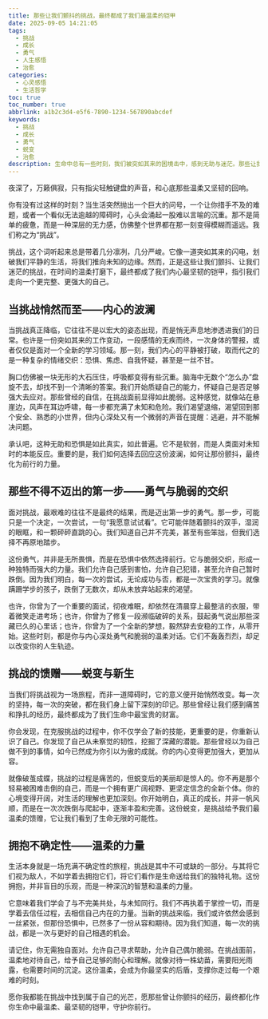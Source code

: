 ```yaml
---
title: 那些让我们颤抖的挑战，最终都成了我们最温柔的铠甲
date: 2025-09-05 14:21:05
tags:
  - 挑战
  - 成长
  - 勇气
  - 人生感悟
  - 治愈
categories:
  - 心灵感悟
  - 生活哲学
toc: true
toc_number: true
abbrlink: a1b2c3d4-e5f6-7890-1234-567890abcdef
keywords:
  - 挑战
  - 成长
  - 勇气
  - 蜕变
  - 治愈
description: 生命中总有一些时刻，我们被突如其来的困境击中，感到无助与迷茫。那些让我们心生畏惧的挑战，仿佛一道道难以逾越的鸿沟。然而，正是这些看似残酷的考验，在时间的温柔打磨下，最终化作我们内心最坚韧的铠甲，指引我们走向一个更完整、更强大的自己。这不仅仅是一场与外界的较量，更是一次与内心深处勇气和潜能的温柔对话。
---
```


夜深了，万籁俱寂，只有指尖轻触键盘的声音，和心底那些温柔又坚韧的回响。

你有没有过这样的时刻？当生活突然抛出一个巨大的问号，一个让你措手不及的难题，或者一个看似无法逾越的障碍时，心头会涌起一股难以言喻的沉重。那不是简单的疲惫，而是一种深层的无力感，仿佛整个世界都在那一刻变得模糊而遥远。我们称之为“挑战”。

挑战，这个词听起来总是带着几分凛冽，几分严峻。它像一道突如其来的闪电，划破我们平静的生活，将我们推向未知的边缘。然而，正是这些让我们颤抖、让我们迷茫的挑战，在时间的温柔打磨下，最终都成了我们内心最坚韧的铠甲，指引我们走向一个更完整、更强大的自己。

## 当挑战悄然而至——内心的波澜

当挑战真正降临，它往往不是以宏大的姿态出现，而是悄无声息地渗透进我们的日常。也许是一份突如其来的工作变动，一段感情的无疾而终，一次身体的警报，或者仅仅是面对一个全新的学习领域。那一刻，我们内心的平静被打破，取而代之的是一种复杂的情绪交织：恐惧、焦虑、自我怀疑，甚至是一丝不甘。

胸口仿佛被一块无形的大石压住，呼吸都变得有些沉重。脑海中无数个“怎么办”盘旋不去，却找不到一个清晰的答案。我们开始质疑自己的能力，怀疑自己是否足够强大去应对。那些曾经的自信，在挑战面前显得如此脆弱。这种感觉，就像站在悬崖边，风声在耳边呼啸，每一步都充满了未知和危险。我们渴望退缩，渴望回到那个安全、熟悉的小世界，但内心深处又有一个微弱的声音在提醒：逃避，并不能解决问题。

承认吧，这种无助和恐惧是如此真实，如此普遍。它不是软弱，而是人类面对未知时的本能反应。重要的是，我们如何选择去回应这份波澜，如何让那份颤抖，最终化为前行的力量。

## 那些不得不迈出的第一步——勇气与脆弱的交织

面对挑战，最艰难的往往不是最终的结果，而是迈出第一步的勇气。那一步，可能只是一个决定，一次尝试，一句“我愿意试试看”。它可能伴随着颤抖的双手，湿润的眼眶，和一颗砰砰直跳的心。我们知道自己并不完美，甚至有些笨拙，但我们选择不再原地踏步。

这份勇气，并非是无所畏惧，而是在恐惧中依然选择前行。它与脆弱交织，形成一种独特而强大的力量。我们允许自己感到害怕，允许自己犯错，甚至允许自己暂时跌倒。因为我们明白，每一次的尝试，无论成功与否，都是一次宝贵的学习。就像蹒跚学步的孩子，跌倒了无数次，却从未放弃站起来的渴望。

也许，你曾为了一个重要的面试，彻夜难眠，却依然在清晨穿上最整洁的衣服，带着微笑走进考场；也许，你曾为了修复一段濒临破碎的关系，鼓起勇气说出那些深藏已久的心里话；也许，你曾为了一个全新的梦想，毅然辞去安稳的工作，从零开始。这些时刻，都是你与内心深处勇气和脆弱的温柔对话。它们不轰轰烈烈，却足以改变你的人生轨迹。

## 挑战的馈赠——蜕变与新生

当我们将挑战视为一场旅程，而非一道障碍时，它的意义便开始悄然改变。每一次的坚持，每一次的突破，都在我们身上留下深刻的印记。那些曾经让我们感到痛苦和挣扎的经历，最终都成为了我们生命中最宝贵的财富。

你会发现，在克服挑战的过程中，你不仅学会了新的技能，更重要的是，你重新认识了自己。你发现了自己从未察觉的韧性，挖掘了深藏的潜能。那些曾经以为自己做不到的事情，如今已然成为你引以为傲的成就。你的内心变得更加强大，更加从容。

就像破茧成蝶，挑战的过程是痛苦的，但蜕变后的美丽却是惊人的。你不再是那个轻易被困难击倒的自己，而是一个拥有更广阔视野、更坚定信念的全新个体。你的心境变得开阔，对生活的理解也更加深刻。你开始明白，真正的成长，并非一帆风顺，而是在一次次跌倒与爬起中，逐渐丰盈和完善。这份蜕变，是挑战给予我们最温柔的馈赠，它让我们看到了生命无限的可能性。

## 拥抱不确定性——温柔的力量

生活本身就是一场充满不确定性的旅程，挑战是其中不可或缺的一部分。与其将它们视为敌人，不如学着去拥抱它们，将它们看作是生命送给我们的独特礼物。这份拥抱，并非盲目的乐观，而是一种深沉的智慧和温柔的力量。

它意味着我们学会了与不完美共处，与未知同行。我们不再执着于掌控一切，而是学着去信任过程，去相信自己内在的力量。当新的挑战来临，我们或许依然会感到一丝紧张，但那份恐惧中，已然多了一份从容和期待。因为我们知道，每一次的挑战，都是一次与更好的自己相遇的机会。

请记住，你无需独自面对。允许自己寻求帮助，允许自己偶尔脆弱。在挑战面前，温柔地对待自己，给予自己足够的耐心和理解。就像对待一株幼苗，需要阳光雨露，也需要时间的沉淀。这份温柔，会成为你最坚实的后盾，支撑你走过每一个艰难的时刻。

愿你我都能在挑战中找到属于自己的光芒，愿那些曾让你颤抖的经历，最终都化作你生命中最温柔、最坚韧的铠甲，守护你前行。